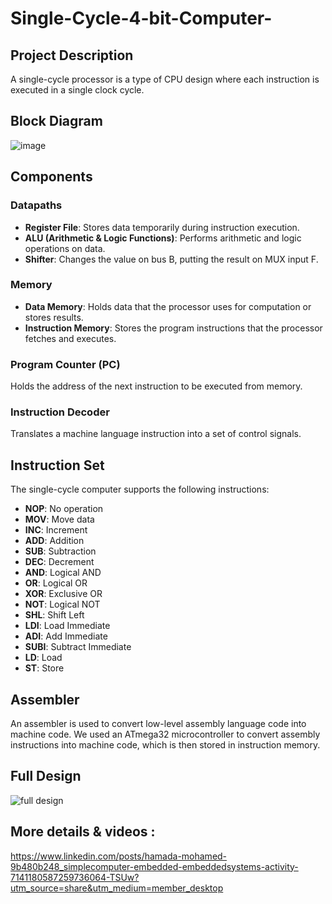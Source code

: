 # Single-Cycle-4-bit-Computer-
## Project Description
A single-cycle processor is a type of CPU design where each instruction is executed in a single clock cycle. 

## Block Diagram
![image](https://github.com/user-attachments/assets/b75fa92d-a3a5-4c97-8c92-cc8557d9a430)

## Components
### Datapaths
- **Register File**: Stores data temporarily during instruction execution.
- **ALU (Arithmetic & Logic Functions)**: Performs arithmetic and logic operations on data.
- **Shifter**: Changes the value on bus B, putting the result on MUX input F.

### Memory
- **Data Memory**: Holds data that the processor uses for computation or stores results.
- **Instruction Memory**: Stores the program instructions that the processor fetches and executes.

### Program Counter (PC)
Holds the address of the next instruction to be executed from memory.

### Instruction Decoder
Translates a machine language instruction into a set of control signals.

## Instruction Set
The single-cycle computer supports the following instructions:
- **NOP**: No operation
- **MOV**: Move data
- **INC**: Increment
- **ADD**: Addition
- **SUB**: Subtraction
- **DEC**: Decrement
- **AND**: Logical AND
- **OR**: Logical OR
- **XOR**: Exclusive OR
- **NOT**: Logical NOT
- **SHL**: Shift Left
- **LDI**: Load Immediate
- **ADI**: Add Immediate
- **SUBI**: Subtract Immediate
- **LD**: Load
- **ST**: Store
  
## Assembler
An assembler is used to convert low-level assembly language code into machine code. We used an ATmega32 microcontroller to convert assembly instructions into machine code, which is then stored in instruction memory.

## Full Design
![full design](https://github.com/HamadaMohamed1/Single-Cycle-4-bit-Computer-/assets/124931950/ddc877bd-6d26-44ab-a811-e84caa65e9c4)

## More details & videos :
https://www.linkedin.com/posts/hamada-mohamed-9b480b248_simplecomputer-embedded-embeddedsystems-activity-7141180587259736064-TSUw?utm_source=share&utm_medium=member_desktop

